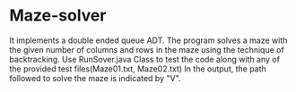 # Maze-solver
It implements a double ended queue ADT. The program solves a maze with the given number of columns and rows in the maze using the technique of backtracking.
Use RunSover.java Class to test the code along with any of the provided test files(Maze01.txt, Maze02.txt)
In the output, the path followed to solve the maze is indicated by "V".
